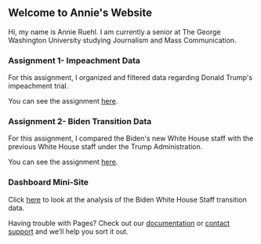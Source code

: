 ## Welcome to Annie's Website

Hi, my name is Annie Ruehl. I am currently a senior at The George Washington University studying Journalism and Mass Communication.

### Assignment 1- Impeachment Data

For this assignment, I organized and filtered data regarding Donald Trump's impeachment trial. 

You can see the assignment [here](https://annieruehl.github.io/hw1/).

### Assignment 2- Biden Transition Data

For this assignment, I compared the Biden's new White House staff with the previous White House staff under the Trump Administration. 

You can see the assignment [here](https://annieruehl.github.io/gw_r_assignment_transition/). 

### Dashboard Mini-Site

Click [here](///) to look at the analysis of the Biden White House Staff transition data. 




Having trouble with Pages? Check out our [documentation](https://docs.github.com/categories/github-pages-basics/) or [contact support](https://github.com/contact) and we’ll help you sort it out.
